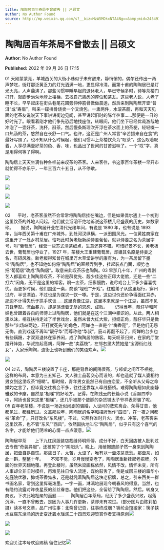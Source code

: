 ```yaml
---
title: 陶陶居百年茶局不曾散去 || 吕硕文
author: No Author Found
source: http://mp.weixin.qq.com/s?__biz=MzA5MDkxNTA4Ng==&amp;mid=2454912682&amp;idx=1&amp;sn=2d4413c7997cbb978d338d2e5d39b548&amp;chksm=87a236cbb0d5bfddcce63ac3ee8d2f7fcef1dc2e9764885ab6ab8f84cb0652568e3828f57aec#rd
---
```


# 陶陶居百年茶局不曾散去 || 吕硕文

**Author:** No Author Found

**Published:** 2022 年 09 月 26 日 17:15

01 天刚蒙蒙亮，羊城西关的大街小巷似乎未有醒来，静悄悄的，偶尔还传出一两声梦呓，街灯那泛黄乏力的灯光洒满一地，更显得冷清。而第十甫的陶陶居已是灯光火亮，人声鼎沸了。那些习惯早睡早起的退休老人，早已守候多时，待等茶楼门打开，就脚步匆匆地登上楼梯，去找自己熟悉的座位和茶友。这些老人说，人老了睡不长，早早起床在街头巷尾花圃旁伸伸筋骨做做晨运，然后来到陶陶居开壶“普洱”或“寿眉”，叫来一碟排骨烧卖一个叉烧包。一盅两件，水滚茶靓，再和天天见面的老茶友说说天下事讲讲街边见闻，甚至讲起旧时的陈年往事……那便是一日的好时光了。眼看着刚才他们争先恐后地找座位，转眼间，他们坐下已经优哉游哉地冲泡了一壶好茶，洗杯，斟茶。然后慢条斯理吹开浮在茶水面上的茶梗，轻轻啜一口热汤的茶，悠然自在长舒一口气。也许，这正是广州人常言“辛苦搵来自在食”的最好写照了。也不知从什么时候起，他们习惯叫上茶楼饮茶为“叹茶”。这么叹着叹着，人享尽满壶好茶的色、香、味，也品出了世间的甘苦滋味了。一个“叹”字，真是用得何等了得啊。

陶陶居上天天坐满各种各样前来叹茶的茶客。人来客往，令这家百年茶楼一早开市就忙得不亦乐乎，一年三百六十五日，从不停歇。

![](https://mmbiz.qpic.cn/mmbiz_jpg/PJWG74pLsMb7EZbzyd96voTyBQaD7kzbuicNpwZaUrXV6ibC4HBmVVcuYDBSTDEhmHVlCbchvFhoX7UsdN29uicyw/640)

![](https://mmbiz.qpic.cn/mmbiz_png/Ljib4So7yuWgIM7ul7KPyPelicJfZG8cwPd71T6oQqaPGLiaqH1tOYuhhtM3OCrukFRXvuZwaoPhCw5CJR0Nm9LBg/640?wx_fmt=png)

![](https://mmbiz.qpic.cn/mmbiz_png/Ljib4So7yuWgIM7ul7KPyPelicJfZG8cwPL819TibpbkibcichMBlVNPShcjDeGlnmS2BvgMJphwO2o6gZicBzhPZSHw/640?wx_fmt=png)

![](https://mmbiz.qpic.cn/mmbiz_jpg/PJWG74pLsMb7EZbzyd96voTyBQaD7kzbtxlx0r8TA7YOvQbNuL9xydfSpZNKpJjs6trCribT1f6oBCMB9EAjxpg/640)

02      平时，老茶客虽然不会常常将陶陶居挂在嘴边，但是如果偶尔遇上一个初到这里饮茶的外地人问起，他们就会滔滔不绝地诉说这茶楼几经盛衰的历史，如数家珍。      据说，陶陶居开业在清代光绪年间，有说是 1880 年，也有说是 1893 年，当年西关第十甫在广州城外，到处河汊纵横，一派田园风光。一位黄姓商家在这里开了一处乡村茶居。恰巧此时黄老板新纳侍妾葡萄，就以侍妾之名为茶居字号，叫“葡萄居”，经营一些苏式清茶细点，生意还算不错。可惜好景不长，黄老板去世，葡萄居也停业了。1927 年，茶楼大王重建葡萄居，却嫌其名原是侍妾之名，有碍风雅。新老板得知曾在城里万木草堂讲学的康有为，为一茶居留下墨宝“陶陶居”，也不知他如何将“陶陶居”的匾额弄到手，挂起装点门面，顺势也把“葡萄居”改成“陶陶居”。取意来此叹茶乐也陶陶。03 早那几十年，广州的粤剧艺人都喜欢上陶陶居叹茶，不论是薜觉先、靓少佳这些正印大佬倌，还是一些“二打六”闲角，无不是这里的常客。焗一盅茶，细斟慢酌，说尽戏台上下多少喜喜忧忧。而更多时候，他们围坐一桌，商谈“埋班”“开戏”。红船弟子从这里起行，穿州过府，半世漂泊，不过也是为谋求一饮一啄。于是，这边讨价还价争得面红耳赤，那边不计得失乐于拱手欢谈……这里真像江湖，这里本来就是一个江湖，虽然不见刀锋拳影。流血暴力，却是荡漾着无尽的恩怨、成败。      记得当年，靓仔华和阿婵也曾跟着各自的师傅上过陶陶居，他们就是在这个江湖中相识的。从此，两人相濡以沫，相互扶持走过了半世戏台，虽然未曾大红大紫，担纲正角，靓仔华只是做那些“出场站两边，开打就死先”的角色，阿婵也一直是个“梅香趸”，但是他们无怨无悔。直到戏迷不再叫“靓仔华”而尊称他“华叔”，筋斗再翻不起了，阿婵的台步也有些蹒跚，才双双退休在家养闲，成了陶陶居的熟客。每天叹茶归来，在家的厅堂摆开阵势，华叔拉起高胡，阿婵一曲“卖荔枝”，左邻右里大赞她是“宝源街红线女”，大家乐陶陶，连街上也听到他们的笑语欢声。![](https://mmbiz.qpic.cn/mmbiz_png/Ljib4So7yuWgIM7ul7KPyPelicJfZG8cwPeZVfWtUBrpn7T3MCYx0cL9KOHGw5boUF0hY15568fPIpaUfJDkTibtQ/640?wx_fmt=png)

![](https://mmbiz.qpic.cn/mmbiz_png/Ljib4So7yuWgIM7ul7KPyPelicJfZG8cwP6Vs3jDicKora5ppfpHOjYBnkVCs7icRI8GjVLR9RTlGiciaC0oCsZOKFEQ/640?wx_fmt=png)

04 过去，陶陶居三楼设置了卡座，那是背靠的间隔很高，与邻桌之间互不相扰。这样的布局，本意为三五知己、文人雅士品茗交心而设的，却也造就了媒人婆相约男女到这里叹茶“相睇”。那时候，青年男女虽然已有自由恋爱，不全听从父母之命媒妁之言了，但毕竟交往机会不多，往往还靠媒人牵线搭桥。难得陶陶居如此幽静雅致的卡座，自然是“相睇”的好地方。记得，在陈残云的长篇小说《香飘四季》中，阿娇也曾来这里“相睇”，还几乎被那个跛脚的杂货铺太子爷祥表哥骗了呢。05 百年老茶楼，不说是一场近似闹剧的骗婚，人世间的悲欢离合、荣辱甘苦，他都见过，都经历过。文革那些年，陶陶居的名字和招牌当作“四旧”，在一夜之间都被“革命”了，只好改名“东风楼”。不过，它照样准时升火、煲水、冲茶，老茶客来这里饮茶，也不管“东风”“西风”，依然固执地叫它“陶陶居”，似乎只有这个喜气的名字，才能给他们阴冷的心情一点点暖意。![](https://mmbiz.qpic.cn/mmbiz_png/Ljib4So7yuWiabibChopcsllFicYicm46H4DKhELFEFRYAqm1FCael8Gict60fXz1UM2sq0KSEINvacrvM5DAbvdw4Jw/640?wx_fmt=png)

陶陶居早茶       上下九红凤服装店裁缝师明师傅，成分不好，白天回店被人批判过去专做“奇装异服”，还被剪了个“阴阳头”。晚上，用破帽遮颜孑然一身来到陶陶居，把壶自斟自饮。那些日子，太苦，太涩了，唯有以一壶浓茶洗愁。那壶茶，如此一斟，整整十年。      不知不觉，岁月慢慢变老了，陶陶居重新挂起老招牌，外面的世界天翻地覆。再登此楼时，虽然朱梁画栋依然，风情不改，情怀未变，所有人事却全非旧时模样，再难见往日伶人流连，媒妁鼓舌了。倒是或因三楼的霜华小苑庭院优雅，抑或茶香隽永，还是就凭着陶陶居这块老招牌，总之，引来西关一群书画名家，常到这里挥毫泼墨。一字一画，淋漓地展现今朝春风的得意。当然，也有隐约流露对昨夜星辰的丝丝眷恋。他们把这些，全留给了陶陶居。然后。转身又商议，下次此地相聚的画题……      陶陶居百年茶局，经历了多少盛衰兴败，起落沉浮，一直不曾散去，是因为人事几许更新，茶却未有凉过。（部分图片由陈莉拍摄）读本号文章，品广州往事：北斋曾记否，往事终成烟？锦纶会馆搬家：筷子挟水豆腐东濠涌的历史变迁碧水瑶溪二十四景欢迎赞赏作者支持原创![](https://mmbiz.qpic.cn/mmbiz_png/Ljib4So7yuWiabibChopcsllFicYicm46H4DKhELFEFRYAqm1FCael8Gict60fXz1UM2sq0KSEINvacrvM5DAbvdw4Jw/640?wx_fmt=png)

![](https://mmbiz.qpic.cn/mmbiz_jpg/PJWG74pLsMb7EZbzyd96voTyBQaD7kzbZBcZD7yCfc5V8ibS7WUnjN1EmtD15DF7nN2WddN1trDyiceIlzUoOSvQ/640)

![](https://mmbiz.qpic.cn/mmbiz_jpg/PJWG74pLsMb7EZbzyd96voTyBQaD7kzbia61rcAFb8kgvYFd7Hq7jhXrZKDuF8BABIMZwvorVaGcUKbibog8d2Kw/640)

欢迎关注本号欢迎赐稿 留住记忆![](https://mmbiz.qpic.cn/mmbiz_jpg/PJWG74pLsMZZboDcOJJ5RJRa0TrRzoNSvrv9MUibrHIj4bCG4iaJdAg6T5DbKAv50viaQo6fADibibA99Gd1JChTOSg/640?wx_fmt=jpeg)
